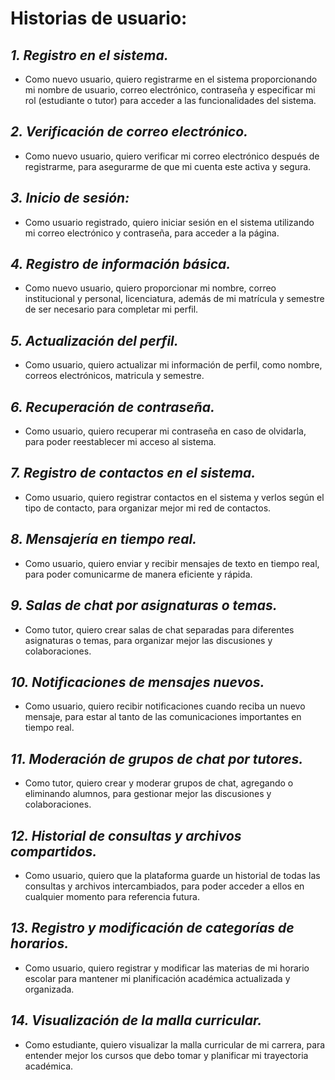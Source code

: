 # Historias de usuario:

## *1. Registro en el sistema.*
 - Como nuevo usuario, quiero registrarme en el sistema proporcionando
   mi nombre de usuario, correo electrónico, contraseña y especificar mi
   rol (estudiante o tutor) para acceder a las funcionalidades del
   sistema.

## *2. Verificación de correo electrónico.*
 - Como nuevo usuario, quiero verificar mi correo electrónico después de
   registrarme, para asegurarme de que mi cuenta este activa y segura.

## *3. Inicio de sesión:*
 - Como usuario registrado, quiero iniciar sesión en el sistema
   utilizando mi correo electrónico y contraseña, para acceder a la
   página.

## *4. Registro de información básica.*
 - Como nuevo usuario, quiero proporcionar mi nombre, correo
   institucional y personal, licenciatura, además de mi matrícula y
   semestre de ser necesario para completar mi perfil.

## *5. Actualización del perfil.*
 - Como usuario, quiero actualizar mi información de perfil, como
   nombre, correos electrónicos, matricula y semestre.

## *6. Recuperación de contraseña.*
 - Como usuario, quiero recuperar mi contraseña en caso de olvidarla,
   para poder reestablecer mi acceso al sistema.

## *7. Registro de contactos en el sistema.*
 - Como usuario, quiero registrar contactos en el sistema y verlos según
   el tipo de contacto, para organizar mejor mi red de contactos.

## *8. Mensajería en tiempo real.*
 - Como usuario, quiero enviar y recibir mensajes de texto en tiempo
   real, para poder comunicarme de manera eficiente y rápida.

## *9. Salas de chat por asignaturas o temas.*
 - Como tutor, quiero crear salas de chat separadas para diferentes
   asignaturas o temas, para organizar mejor las discusiones y
   colaboraciones.

## *10. Notificaciones de mensajes nuevos.*
 - Como usuario, quiero recibir notificaciones cuando reciba un nuevo
   mensaje, para estar al tanto de las comunicaciones importantes en
   tiempo real.

## *11. Moderación de grupos de chat por tutores.*
 - Como tutor, quiero crear y moderar grupos de chat, agregando o
   eliminando alumnos, para gestionar mejor las discusiones y
   colaboraciones.

## *12. Historial de consultas y archivos compartidos.*
 - Como usuario, quiero que la plataforma guarde un historial de todas
   las consultas y archivos intercambiados, para poder acceder a ellos
   en cualquier momento para referencia futura.

## *13. Registro y modificación de categorías de horarios.*
 * Como usuario, quiero registrar y modificar las materias de mi horario
   escolar para mantener mi planificación académica actualizada y
   organizada.

## *14. Visualización de la malla curricular.*
 * Como estudiante, quiero visualizar la malla curricular de mi carrera,
   para entender mejor los cursos que debo tomar y planificar mi
   trayectoria académica.

